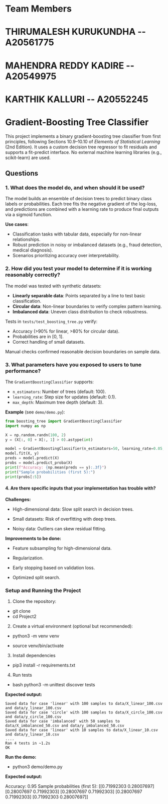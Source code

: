 #              Team Members
#    THIRUMALESH KURUKUNDHA  -- A20561775
#    MAHENDRA REDDY KADIRE   -- A20549975
#    KARTHIK KALLURI         -- A20552245


# Gradient-Boosting Tree Classifier

This project implements a binary gradient-boosting tree classifier from first principles, following Sections 10.9–10.10 of *Elements of Statistical Learning* (2nd Edition). It uses a custom decision tree regressor to fit residuals and supports a fit-predict interface. No external machine learning libraries (e.g., scikit-learn) are used.

## Questions

### 1. What does the model do, and when should it be used?

The model builds an ensemble of decision trees to predict binary class labels or probabilities. Each tree fits the negative gradient of the log-loss, and predictions are combined with a learning rate to produce final outputs via a sigmoid function.

**Use cases**:
- Classification tasks with tabular data, especially for non-linear relationships.
- Robust prediction in noisy or imbalanced datasets (e.g., fraud detection, medical diagnosis).
- Scenarios prioritizing accuracy over interpretability.

### 2. How did you test your model to determine if it is working reasonably correctly?

The model was tested with synthetic datasets:
- **Linearly separable data**: Points separated by a line to test basic classification.
- **Circular data**: Non-linear boundaries to verify complex pattern learning.
- **Imbalanced data**: Uneven class distribution to check robustness.

Tests in `tests/test_boosting_tree.py` verify:
- Accuracy (>90% for linear, >80% for circular data).
- Probabilities are in [0, 1].
- Correct handling of small datasets.

Manual checks confirmed reasonable decision boundaries on sample data.

### 3. What parameters have you exposed to users to tune performance?

The `GradientBoostingClassifier` supports:
- `n_estimators`: Number of trees (default: 100).
- `learning_rate`: Step size for updates (default: 0.1).
- `max_depth`: Maximum tree depth (default: 3).

**Example** (see `demo/demo.py`):

```python
from boosting_tree import GradientBoostingClassifier
import numpy as np

X = np.random.randn(100, 2)
y = (X[:, 0] + X[:, 1] > 0).astype(int)

model = GradientBoostingClassifier(n_estimators=50, learning_rate=0.05, max_depth=4)
model.fit(X, y)
preds = model.predict(X)
probs = model.predict_proba(X)
print(f"Accuracy: {np.mean(preds == y):.3f}")
print("Sample probabilities (first 5):")
print(probs[:5])
```

#### 4. Are there specific inputs that your implementation has trouble with?

**Challenges:**

- High-dimensional data: Slow split search in decision trees.

- Small datasets: Risk of overfitting with deep trees.

- Noisy data: Outliers can skew residual fitting.

**Improvements to be done:**

- Feature subsampling for high-dimensional data.

- Regularization.

- Early stopping based on validation loss.

- Optimized split search.

### Setup and Running the Project

1. Clone the repository:

- git clone <your-repo-url>
- cd Project2

2. Create a virtual environment (optional but recommended):

- python3 -m venv venv

- source venv/bin/activate

3. Install dependencies

- pip3 install -r requirements.txt

4. Run tests

- bash python3 -m unittest discover tests 

**Expected output:**
```
Saved data for case 'linear' with 100 samples to data/X_linear_100.csv and data/y_linear_100.csv
Saved data for case 'circle' with 100 samples to data/X_circle_100.csv and data/y_circle_100.csv
Saved data for case 'imbalanced' with 50 samples to data/X_imbalanced_50.csv and data/y_imbalanced_50.csv
Saved data for case 'linear' with 10 samples to data/X_linear_10.csv and data/y_linear_10.csv
....
Ran 4 tests in ~1.2s
OK
```

**Run the demo:**

- python3 demo/demo.py

**Expected output:**

Accuracy: 0.95
Sample probabilities (first 5):
[[0.71992303 0.28007697]
 [0.28007697 0.71992303]
 [0.28007697 0.71992303]
 [0.28007697 0.71992303]
 [0.71992303 0.28007697]]


